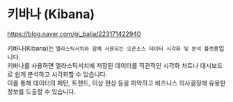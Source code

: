 # 키바나 (Kibana)

https://blog.naver.com/gi_balja/223171422940

키바나(Kibana)는 `엘라스틱서치와 함꼐 사용되는 오픈소스 데이터 시각화 및 분석 플랫폼`입니다.  
키바나를 사용하면 엘라스틱서치에 저장된 데이터를 직관적인 시각화 차트나 대시보드로 쉽게 분석하고 시각화할 수 있습니다.  
이를 통해 데이터의 패턴, 트렌드, 이상 현상 등을 파악하고 비즈니스 의사결정에 유용한 정보를 도출할 수 있습니다.
